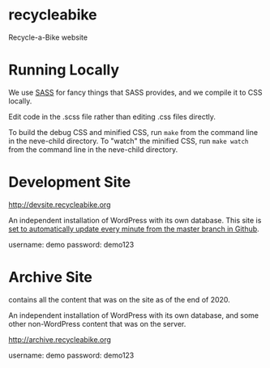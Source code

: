 # recycleabike
Recycle-a-Bike website

# Running Locally
We use [SASS](https://sass-lang.com) for fancy things that SASS provides, and we compile it to CSS locally. 

Edit code in the .scss file rather than editing .css files directly.

To build the debug CSS and minified CSS, run `make` from the command line in the neve-child directory.
To "watch" the minified CSS, run `make watch` from the command line in the neve-child directory.

# Development Site
http://devsite.recycleabike.org

An independent installation of WordPress with its own database. This site is [set to automatically update every minute from the master branch in Github](https://stackoverflow.com/a/9006987/370407).

username: demo
password: demo123

# Archive Site
contains all the content that was on the site as of the end of 2020.

An independent installation of WordPress with its own database, and some other non-WordPress content that was on the server.

http://archive.recycleabike.org

username: demo
password: demo123
